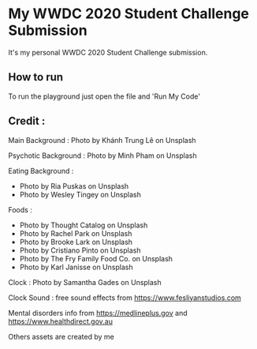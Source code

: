 # My WWDC 2020 Student Challenge Submission
It's my personal WWDC 2020 Student Challenge submission. 

## How to run

To run the playground just open the file and 'Run My Code'

## Credit :

Main Background : Photo by Khánh Trung Lê on Unsplash

Psychotic Background : Photo by Minh Pham on Unsplash

Eating Background : 
- Photo by Ria Puskas on Unsplash 
- Photo by Wesley Tingey on Unsplash

Foods :
- Photo by Thought Catalog on Unsplash
- Photo by Rachel Park on Unsplash
- Photo by Brooke Lark on Unsplash
- Photo by Cristiano Pinto on Unsplash
- Photo by The Fry Family Food Co. on Unsplash
- Photo by Karl Janisse on Unsplash

Clock : Photo by Samantha Gades on Unsplash

Clock Sound :
free sound effects from https://www.fesliyanstudios.com

Mental disorders info from https://medlineplus.gov and https://www.healthdirect.gov.au

Others assets are created by me
